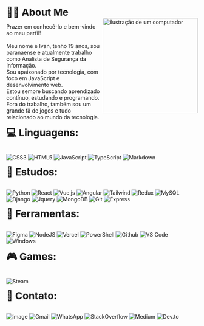 <h2 style="font-size: 26px; font-weight: bold; border-bottom: none; margin: 0; padding: 0;">🤟🏽 About Me</h2>
<img src="https://raw.githubusercontent.com/MicaelliMedeiros/micaellimedeiros/master/image/computer-illustration.png" alt="ilustração de um computador" min-width="400px" max-width="400px" width="250px" margin-right="10px" align="right">

Prazer em conhecê-lo e bem-vindo ao meu perfil!<br><br>
Meu nome é Ivan, tenho 19 anos, sou paranaense e atualmente trabalho como Analista de Segurança da Informação.<br>
Sou apaixonado por tecnologia, com foco em JavaScript e desenvolvimento web.<br>
Estou sempre buscando aprendizado contínuo, estudando e programando.<br>
Fora do trabalho, também sou um grande fã de jogos e tudo relacionado ao mundo da tecnologia.<br>
  

<h2 style="font-size: 26px; font-weight: bold; border-bottom: none; margin: 0; padding: 0;">💻 Linguagens:</h2><br>

![CSS3](https://img.shields.io/badge/css3-%231572B6.svg?style=for-the-badge&logo=css3&logoColor=white) 
![HTML5](https://img.shields.io/badge/html5-%23E34F26.svg?style=for-the-badge&logo=html5&logoColor=white) 
![JavaScript](https://img.shields.io/badge/javascript-%23323330.svg?style=for-the-badge&logo=javascript&logoColor=%23F7DF1E) 
![TypeScript](https://img.shields.io/badge/typescript-%23007ACC.svg?style=for-the-badge&logo=typescript&logoColor=white) 
![Markdown](https://img.shields.io/badge/Markdown-000000?style=for-the-badge&logo=markdown&logoColor=white)

<h2 style="font-size: 26px; font-weight: bold; border-bottom: none; margin: 0; padding: 0;">📖 Estudos:</h2><br>

![Python](https://img.shields.io/badge/Python-14354C?style=for-the-badge&logo=python&logoColor=white)
![React](https://img.shields.io/badge/React-20232A?style=for-the-badge&logo=react&logoColor=61DAFB)
![Vue.js](https://img.shields.io/badge/Vue.js-35495E?style=for-the-badge&logo=vue.js&logoColor=4FC08D)
![Angular](https://img.shields.io/badge/Angular-DD0031?style=for-the-badge&logo=angular&logoColor=white)
![Tailwind](https://img.shields.io/badge/Tailwind_CSS-38B2AC?style=for-the-badge&logo=tailwind-css&logoColor=white)
![Redux](https://img.shields.io/badge/Redux-593D88?style=for-the-badge&logo=redux&logoColor=white)
![MySQL](https://img.shields.io/badge/MySQL-00000F?style=for-the-badge&logo=mysql&logoColor=white)
![Django](https://img.shields.io/badge/Django-092E20?style=for-the-badge&logo=django&logoColor=white)
![Jquery](https://img.shields.io/badge/jQuery-0769AD?style=for-the-badge&logo=jquery&logoColor=white)
![MongoDB](https://img.shields.io/badge/MongoDB-4EA94B?style=for-the-badge&logo=mongodb&logoColor=white)
![Git](https://img.shields.io/badge/Git-E34F26?style=for-the-badge&logo=git&logoColor=white)
![Express](https://img.shields.io/badge/express-000000?style=for-the-badge&logoColor=white)

<h2 style="font-size: 26px; font-weight: bold; border-bottom: none; margin: 0; padding: 0;">💼 Ferramentas:</h2><br>

![Figma](https://img.shields.io/badge/figma-%23F24E1E.svg?style=for-the-badge&logo=figma&logoColor=white)
![NodeJS](https://img.shields.io/badge/node.js-6DA55F?style=for-the-badge&logo=node.js&logoColor=white)
![Vercel](https://img.shields.io/badge/vercel-%23000000.svg?style=for-the-badge&logo=vercel&logoColor=white)
![PowerShell](https://img.shields.io/badge/PowerShell-%235391FE.svg?style=for-the-badge&logo=powershell&logoColor=white) 
![Github](https://img.shields.io/badge/GitHub-100000?style=for-the-badge&logo=github&logoColor=white)
![VS Code](https://img.shields.io/badge/-Visual%20Studio%20Code-333333?style=for-the-badge&logo=visual-studio-code&logoColor=007ACC)
![Windows](https://img.shields.io/badge/Windows-017AD7?style=for-the-badge&logo=windows&logoColor=white)

<h2 style="font-size: 26px; font-weight: bold; border-bottom: none; margin: 0; padding: 0;">🎮 Games:</h2><br>

![Steam](https://img.shields.io/badge/Steam-000000?style=for-the-badge&logo=steam&logoColor=white&link=https://steamcommunity.com/id/AivanDerock)

<h2 style="font-size: 26px; font-weight: bold; border-bottom: none; margin: 0; padding: 0;">💌 Contato:</h2><br>

![image](https://img.shields.io/badge/LinkedIn-0077B5?style=for-the-badge&logo=linkedin&logoColor=white&link=LINK-DO-SEU-LINKEDIN)
![Gmail](https://img.shields.io/badge/Gmail-D14836?style=for-the-badge&logo=gmail&logoColor=white&link=mailto:aivanderock@gmail.com)
![WhatsApp](https://img.shields.io/badge/WhatsApp-25D366?style=for-the-badge&logo=whatsapp&logoColor=white&link=)
![StackOverflow](https://img.shields.io/badge/Stack_Overflow-FE7A16?style=for-the-badge&logo=stack-overflow&logoColor=white)
![Medium](https://img.shields.io/badge/Medium-12100E?style=for-the-badge&logo=medium&logoColor=white)
![Dev.to](https://img.shields.io/badge/dev.to-0A0A0A?style=for-the-badge&logo=dev.to&logoColor=white)